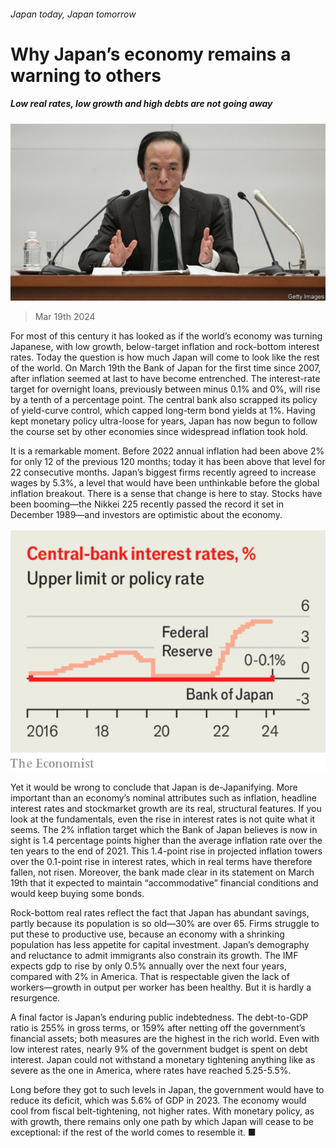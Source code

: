 ###### Japan today, Japan tomorrow

# Why Japan’s economy remains a warning to others 

##### Low real rates, low growth and high debts are not going away 

![image](images/20240323_LDP501.jpg) 

> Mar 19th 2024 

For most of this century it has looked as if the world’s economy was turning Japanese, with low growth, below-target inflation and rock-bottom interest rates. Today the question is how much Japan will come to look like the rest of the world. On March 19th the Bank of Japan  for the first time since 2007, after inflation seemed at last to have become entrenched. The interest-rate target for overnight loans, previously between minus 0.1% and 0%, will rise by a tenth of a percentage point. The central bank also scrapped its policy of yield-curve control, which capped long-term bond yields at 1%. Having kept monetary policy ultra-loose for years, Japan has now begun to follow the course set by other economies since widespread inflation took hold.

It is a remarkable moment. Before 2022 annual inflation had been above 2% for only 12 of the previous 120 months; today it has been above that level for 22 consecutive months. Japan’s biggest firms recently agreed to increase wages by 5.3%, a level that would have been unthinkable before the global inflation breakout. There is a sense that change is here to stay. Stocks have been booming—the Nikkei 225 recently passed the record it set in December 1989—and investors are optimistic about the economy.

![image](images/20240323_LDC006.png) 


Yet it would be wrong to conclude that Japan is de-Japanifying. More important than an economy’s nominal attributes such as inflation, headline interest rates and stockmarket growth are its real, structural features. If you look at the fundamentals, even the rise in interest rates is not quite what it seems. The 2% inflation target which the Bank of Japan believes is now in sight is 1.4 percentage points higher than the average inflation rate over the ten years to the end of 2021. This 1.4-point rise in projected inflation towers over the 0.1-point rise in interest rates, which in real terms have therefore fallen, not risen. Moreover, the bank made clear in its statement on March 19th that it expected to maintain “accommodative” financial conditions and would keep buying some bonds.

Rock-bottom real rates reflect the fact that Japan has abundant savings, partly because its population is so old—30% are over 65. Firms struggle to put these to productive use, because an economy with a shrinking population has less appetite for capital investment. Japan’s demography and reluctance to admit immigrants also constrain its growth. The IMF expects gdp to rise by only 0.5% annually over the next four years, compared with 2% in America. That is respectable given the lack of workers—growth in output per worker has been healthy. But it is hardly a resurgence.

A final factor is Japan’s enduring public indebtedness. The debt-to-GDP ratio is 255% in gross terms, or 159% after netting off the government’s financial assets; both measures are the highest in the rich world. Even with low interest rates, nearly 9% of the government budget is spent on debt interest. Japan could not withstand a monetary tightening anything like as severe as the one in America, where rates have reached 5.25-5.5%. 

Long before they got to such levels in Japan, the government would have to reduce its deficit, which was 5.6% of GDP in 2023. The economy would cool from fiscal belt-tightening, not higher rates. With monetary policy, as with growth, there remains only one path by which Japan will cease to be exceptional: if the rest of the world comes to resemble it. ■

